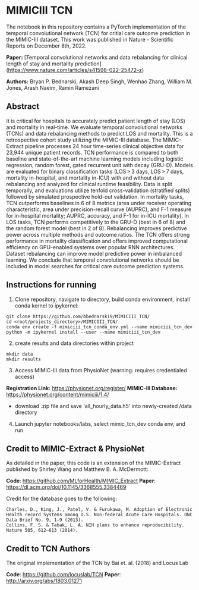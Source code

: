 # MIMICIII TCN

The notebook in this repository contains a PyTorch implementation of the temporal convolutional network (TCN) for critial care outcome prediction in the MIMIC-III dataset. This work was published in Nature - Scientific Reports on December 8th, 2022.

**Paper:** [Temporal convolutional networks and data rebalancing for clinical length of stay and mortality prediction] (https://www.nature.com/articles/s41598-022-25472-z)

**Authors:** Bryan P. Bednarski, Akash Deep Singh, Wenhao Zhang, William M. Jones, Arash Naeim, Ramin Ramezani

## Abstract

It is critical for hospitals to accurately predict patient length of stay (LOS) and mortality in real-time. We evaluate temporal convolutional networks (TCNs) and data rebalancing methods to predict LOS and mortality. This is a retrospective cohort study utilizing the MIMIC-III database. The MIMIC-Extract pipeline processes 24 hour time-series clinical objective data for 23,944 unique patient records. TCN performance is compared to both baseline and state-of-the-art machine learning models including logistic regression, random forest, gated recurrent unit with decay (GRU-D). Models are evaluated for binary classification tasks (LOS > 3 days, LOS > 7 days, mortality in-hospital, and mortality in-ICU) with and without data rebalancing and analyzed for clinical runtime feasibility. Data is split temporally, and evaluations utilize tenfold cross-validation (stratified splits) followed by simulated prospective hold-out validation. In mortality tasks, TCN outperforms baselines in 6 of 8 metrics (area under receiver operating characteristic, area under precision-recall curve (AUPRC), and F-1 measure for in-hospital mortality; AUPRC, accuracy, and F-1 for in-ICU mortality). In LOS tasks, TCN performs competitively to the GRU-D (best in 6 of 8) and the random forest model (best in 2 of 8). Rebalancing improves predictive power across multiple methods and outcome ratios. The TCN offers strong performance in mortality classification and offers improved computational efficiency on GPU-enabled systems over popular RNN architectures. Dataset rebalancing can improve model predictive power in imbalanced learning. We conclude that temporal convolutional networks should be included in model searches for critical care outcome prediction systems.

## Instructions for running

1. Clone repository, navigate to directory, build conda environment, install conda kernel to ipykernel:

```
git clone https://github.com/bbednarski9/MIMICIII_TCN/
cd <root/projects_directory>/MIMICIII_TCN/
conda env create -f mimiciii_tcn_conda_env.yml --name mimiciii_tcn_dev
python -m ipykernel install --user --name mimiciii_tcn_dev
```

2. create results and data directories within project

```
mkdir data
mkdir results
```

3. Access MIMIC-III data from PhysioNet (warning: requires credentialed access)

**Registration Link:** https://physionet.org/register/
**MIMIC-III Database:** https://physionet.org/content/mimiciii/1.4/

- download .zip file and save 'all_hourly_data.h5' into newly-created /data directory 

4. Launch jupyter notebooks/labs, select mimic_tcn_dev conda env, and run

## Credit to MIMIC-Extract & PhysioNet

As detailed in the paper, this code is an extension of the MIMIC-Extract published by Shirley Wang and Matthew B. A. McDermott:

**Code**: https://github.com/MLforHealth/MIMIC_Extract
**Paper**: https://dl.acm.org/doi/10.1145/3368555.3384469

Credit for the database goes to the following:
```
Charles, D., King, J., Patel, V. & Furukawa, M. Adoption of Electronic Health record Systems among U.S. Non-federal Acute Care Hospitals. ONC Data Brief No. 9, 1–9 (2013).
Collins, F. S. & Tabak, L. A. NIH plans to enhance reproducibility. Nature 505, 612–613 (2014).
```

## Credit to TCN Authors

The original implementation of the TCN by Bai et. al. (2018) and Locus Lab

**Code**: https://github.com/locuslab/TCN
**Paper**: http://arxiv.org/abs/1803.01271
